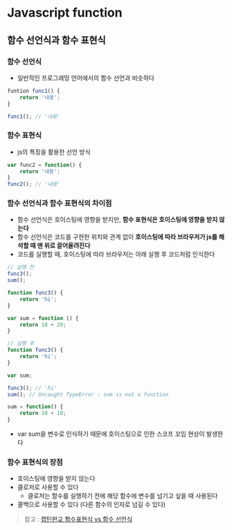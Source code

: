 # Javascript function

## 함수 선언식과 함수 표현식
### 함수 선언식
* 일반적인 프로그래밍 언어에서의 함수 선언과 비슷하다
```javascript
funtion func1() {
	return '내용';
}

func1(); // '내용'
```

### 함수 표현식
* js의 특징을 활용한 선언 방식
```javascript
var func2 = function() {
	return '내용';
}
func2(); // '내용'
```

### 함수 선언식과 함수 표현식의 차이점
* 함수 선언식은 호이스팅에 영향을 받지만, **함수 표현식은 호이스팅에 영향을 받지 않는다**
* 함수 선언식은 코드를 구현한 위치와 관계 없이 **호이스팅에 따라 브라우저가 js를 해석할 때 맨 위로 끌어올려진다**
* 코드를 실행할 때, 호이스팅에 따라 브라우저는 아래 실행 후 코드처럼 인식한다
```javascript
// 실행 전
func3();
sum();

function func3() {
	return 'hi';
}

var sum = function () {
	return 10 + 20;
}

// 실행 후
function func3() {
	return 'hi';
}

var sum;

func3(); // 'hi'
sum(); // Uncaught TypeError : sum is not a function

sum = function() {
	return 10 + 10;
}
```
* var sum을 변수로 인식하기 때문에 호이스팅으로 인한 스코프 꼬임 현상이 발생한다

### 함수 표현식의 장점
* 호이스팅에 영향을 받지 않는다
* 클로저로 사용할 수 있다
	* 클로저는 함수를 실행하기 전에 해당 함수에 변수를 넘기고 싶을 때 사용된다
* 콜백으로 사용할 수 있다 (다른 함수의 인자로 넘길 수 있다)

> 참고 : [캡틴판교 함수표현식 vs 함수 선언식](https://joshua1988.github.io/web-development/javascript/function-expressions-vs-declarations/)